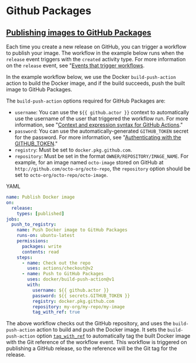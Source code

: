 # Github Packages
## [Publishing images to GitHub Packages](https://docs.github.com/en/actions/guides/publishing-docker-images#publishing-images-to-github-packages)

Each time you create a new release on GitHub, you can trigger a workflow to publish your image. The workflow in the example below runs when the `release` event triggers with the `created` activity type. For more information on the `release` event, see "[Events that trigger workflows](https://docs.github.com/en/actions/reference/events-that-trigger-workflows#release).

In the example workflow below, we use the Docker `build-push-action` action to build the Docker image, and if the build succeeds, push the built image to GitHub Packages.

The `build-push-action` options required for GitHub Packages are:

-   `username`: You can use the `${{ github.actor }}` context to automatically use the username of the user that triggered the workflow run. For more information, see "[Context and expression syntax for GitHub Actions](https://docs.github.com/en/actions/reference/context-and-expression-syntax-for-github-actions#github-context)."
-   `password`: You can use the automatically-generated `GITHUB_TOKEN` secret for the password. For more information, see "[Authenticating with the GITHUB\_TOKEN](https://docs.github.com/en/actions/automating-your-workflow-with-github-actions/authenticating-with-the-github_token)."
-   `registry`: Must be set to `docker.pkg.github.com`.
-   `repository`: Must be set in the format `OWNER/REPOSITORY/IMAGE_NAME`. For example, for an image named `octo-image` stored on GitHub at `http://github.com/octo-org/octo-repo`, the `repository` option should be set to `octo-org/octo-repo/octo-image`.

YAML

```yaml
name: Publish Docker image
on:
  release:
    types: [published]
jobs:
  push_to_registry:
    name: Push Docker image to GitHub Packages
    runs-on: ubuntu-latest
    permissions:
      packages: write
      contents: read
    steps:
      - name: Check out the repo
        uses: actions/checkout@v2
      - name: Push to GitHub Packages
        uses: docker/build-push-action@v1
        with:
          username: ${{ github.actor }}
          password: ${{ secrets.GITHUB_TOKEN }}
          registry: docker.pkg.github.com
          repository: my-org/my-repo/my-image
          tag_with_ref: true
```

The above workflow checks out the GitHub repository, and uses the `build-push-action` action to build and push the Docker image. It sets the `build-push-action` option [`tag_with_ref`](https://github.com/marketplace/actions/build-and-push-docker-images#tag_with_ref) to automatically tag the built Docker image with the Git reference of the workflow event. This workflow is triggered on publishing a GitHub release, so the reference will be the Git tag for the release.
